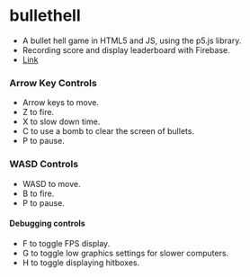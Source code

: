 # bullethell
* A bullet hell game in HTML5 and JS, using the p5.js library.
* Recording score and display leaderboard with Firebase.
* [Link](https://borishu.github.io/4389Final/)

### Arrow Key Controls
* Arrow keys to move.
* Z to fire.
* X to slow down time.
* C to use a bomb to clear the screen of bullets.
* P to pause.

### WASD Controls
* WASD to move.
* B to fire.
* P to pause.

#### Debugging controls
* F to toggle FPS display.
* G to toggle low graphics settings for slower computers.
* H to toggle displaying hitboxes.
